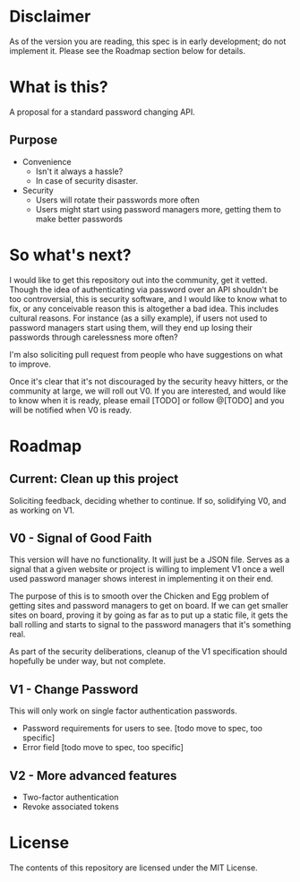 # Disclaimer

As of the version you are reading, this spec is in early development; do not implement it. Please see the Roadmap section below for details.

# What is this?

A proposal for a standard password changing API.

## Purpose

* Convenience
    * Isn't it always a hassle?
    * In case of security disaster.
* Security 
    * Users will rotate their passwords more often
    * Users might start using password managers more, getting them to make better passwords

# So what's next?

I would like to get this repository out into the community, get it vetted. Though the idea of authenticating via password over an API shouldn't be too controversial, this is security software, and I would like to know what to fix, or any conceivable reason this is altogether a bad idea. This includes cultural reasons. For instance (as a silly example), if users not used to password managers start using them, will they end up losing their passwords through carelessness more often?

I'm also soliciting pull request from people who have suggestions on what to improve. 

Once it's clear that it's not discouraged by the security heavy hitters, or the community at large, we will roll out V0. If you are interested, and would like to know when it is ready, please email [TODO] or follow @[TODO] and you will be notified when V0 is ready.

# Roadmap

## **Current**: Clean up this project

Soliciting feedback, deciding whether to continue. If so, solidifying V0, and as working on V1.

## V0 - Signal of Good Faith

This version will have no functionality. It will just be a JSON file. Serves as a signal that a given website or project is willing to implement V1 once a well used password manager shows interest in implementing it on their end.

The purpose of this is to smooth over the Chicken and Egg problem of getting sites and password managers to get on board. If we can get smaller sites on board, proving it by going as far as to put up a static file, it gets the ball rolling and starts to signal to the password managers that it's something real.

As part of the security deliberations, cleanup of the V1 specification should hopefully be under way, but not complete.

## V1 - Change Password

This will only work on single factor authentication passwords.

* Password requirements for users to see. [todo move to spec, too specific]
* Error field [todo move to spec, too specific]

## V2 - More advanced features

* Two-factor authentication
* Revoke associated tokens

# License

The contents of this repository are licensed under the MIT License.
